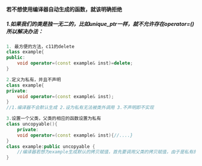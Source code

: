 #### 若不想使用编译器自动生成的函数，就该明确拒绝



##### 1.如果我们的类是独一无二的，比如unique_ptr一样，就不允许存在operator=() 所以解决办法：

```c++
1. 最方便的方法，c11的delete
class example{
public:
	void operator=(const example& inst)=delete;
}

2.定义为私有，并且不声明
class example{
private:
	void operator=(const example& inst);	
}
//1.编译器不会默认生成 2.设为私有无法被类外调用 3.不声明即不实现

3.设置一个父类，父类的相应的函数设置为私有
class uncopyable(){
    private:
	void operator=(const example& inst){//....}	
}
class example:public uncopyable {
	//编译器若想为example生成默认的拷贝赋值，首先要调用父类的拷贝赋值，由于是私有的，获取不到，从而无法生成生成默认的拷贝赋值
}
```

